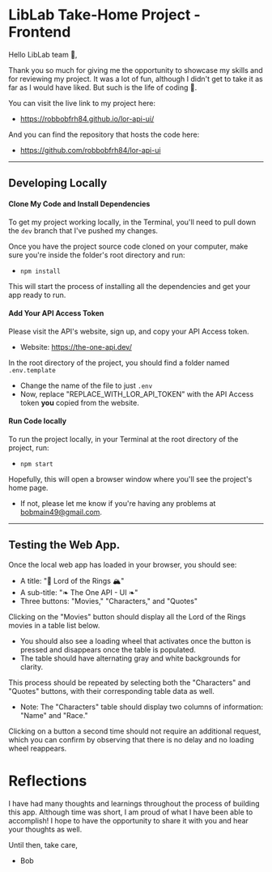 # LibLab Take-Home Project - Frontend

Hello LibLab team 👋,

Thank you so much for giving me the opportunity to showcase my skills and for reviewing my project. It was a lot of fun, although I didn't get to take it as far as I would have liked. But such is the life of coding 🧘.

You can visit the live link to my project here:

- https://robbobfrh84.github.io/lor-api-ui/

And you can find the repository that hosts the code here:
- https://github.com/robbobfrh84/lor-api-ui

----

## Developing Locally 

#### Clone My Code and Install Dependencies

To get my project working locally, in the Terminal, you'll need to pull down the `dev` branch that I've pushed my changes.

Once you have the project source code cloned on your computer, make sure you're inside the folder's root directory and run:

- `npm install`

This will start the process of installing all the dependencies and get your app ready to run.



#### Add Your API Access Token

Please visit the API's website, sign up, and copy your API Access token.

- Website: https://the-one-api.dev/

In the root directory of the project, you should find a folder named `.env.template`

- Change the name of the file to just `.env`
- Now, replace "REPLACE_WITH_LOR_API_TOKEN" with the API Access token **you** copied from the website.

#### Run Code locally

To run the project locally, in your Terminal at the root directory of the project, run:

- `npm start`

Hopefully, this will open a browser window where you'll see the project's home page.

- If not, please let me know if you're having any problems at [bobmain49@gmail.com](mailto:bobmain49@gmail.com).

----

## Testing the Web App. 

Once the local web app has loaded in your browser, you should see:

- A title: "🌋 Lord of the Rings 🏔️"
- A sub-title: "❧ The One API - UI ❧"
- Three buttons: "Movies," "Characters," and "Quotes"

Clicking on the "Movies" button should display all the Lord of the Rings movies in a table list below.

- You should also see a loading wheel that activates once the button is pressed and disappears once the table is populated.
- The table should have alternating gray and white backgrounds for clarity.

This process should be repeated by selecting both the "Characters" and "Quotes" buttons, with their corresponding table data as well.

- Note: The "Characters" table should display two columns of information: "Name" and "Race."

Clicking on a button a second time should not require an additional request, which you can confirm by observing that there is no delay and no loading wheel reappears.



# Reflections

I have had many thoughts and learnings throughout the process of building this app. Although time was short, I am proud of what I have been able to accomplish! I hope to have the opportunity to share it with you and hear your thoughts as well.



Until then, take care,

- Bob








